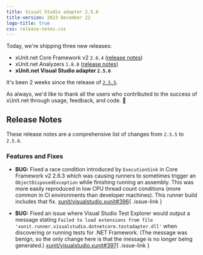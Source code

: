 ```yaml
---
title: Visual Studio adapter 2.5.6
title-version: 2023 December 22
logo-title: true
css: release-notes.css
---
```


Today, we're shipping three new releases:

* xUnit.net Core Framework v2 `2.6.4` ([release notes](/releases/v2/2.6.4))
* xUnit.net Analyzers `1.8.0` ([release notes](/releases/analyzers/1.8.0))
* **xUnit.net Visual Studio adapter `2.5.6`**

It's been 2 weeks since the release of [`2.5.5`](2.5.5).

As always, we'd like to thank all the users who contributed to the success of xUnit.net through usage, feedback, and code. 🎉

## Release Notes

These release notes are a comprehensive list of changes from `2.5.5` to `2.5.6`.

### Features and Fixes

* **BUG:** Fixed a race condition introduced by `ExecutionSink` in Core Framework v2 2.6.3 which was causing runners to sometimes trigger an `ObjectDisposedException` while finishing running an assembly. This was more easily reproduced in low CPU thread count conditions (more common in CI environments than developer machines). This runner build includes that fix. [xunit/visualstudio.xunit#396](https://github.com/xunit/visualstudio.xunit/issues/396){ .issue-link }

* **BUG:** Fixed an issue where Visual Studio Test Explorer would output a message stating `Failed to load extensions from file 'xunit.runner.visualstudio.dotnetcore.testadapter.dll'` when discovering or running tests for .NET Framework. (The message was benign, so the only change here is that the message is no longer being generated.) [xunit/visualstudio.xunit#397](https://github.com/xunit/visualstudio.xunit/issues/397){ .issue-link }
